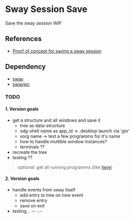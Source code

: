 # Sway Session Save
Save the sway session WIP

## References
-   [Proof of concept for saving a sway session](https://github.com/gumieri/sway-session)
## Dependency
-   [sway](https://github.com/swaywm/sway)
-   [swayipc](https://github.com/JayceFayne/swayipc-rs)

### TODO
#### 1. Version goals
-   get a structure and all windows and save it
    -   tree as data-structure
    -   xdg-shell name as app_id -> .desktop launch via 'gio'
    -   xorg name -> test a few programms for it's name
    -   how to handle multible window instances?
    -   terminals ??
-   recreate the tree
-   testing ??
>   optional: get all running programms (like [here](https://github.com/gumieri/sway-session))

#### 2. Version goals
-   handle events from sway itself
    -   add entry to tree on new event
    -   remove entry
    -   save on exit
-   testing ._. -_- -.-

